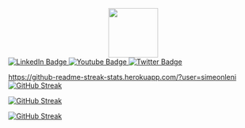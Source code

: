 <div id="header" align="center">
  <img src="https://media.giphy.com/media/M9gbBd9nbDrOTu1Mqx/giphy.gif" width="100"/>
</div>
<div id="badges">
  <a href="your-linkedin-URL">
    <img src="https://img.shields.io/badge/LinkedIn-blue?style=for-the-badge&logo=linkedin&logoColor=white" alt="LinkedIn Badge"/>
  </a>
  <a href="your-youtube-URL">
    <img src="https://img.shields.io/badge/YouTube-red?style=for-the-badge&logo=youtube&logoColor=white" alt="Youtube Badge"/>
  </a>
  <a href="your-twitter-URL">
    <img src="https://img.shields.io/badge/Twitter-blue?style=for-the-badge&logo=twitter&logoColor=white" alt="Twitter Badge"/>
  </a>
</div>

https://github-readme-streak-stats.herokuapp.com/?user=simeonleni
[![GitHub Streak](http://github-readme-streak-stats.herokuapp.com?simeonleni&theme=dark&background=000000)](https://git.io/streak-stats)


[![GitHub Streak](http://github-readme-streak-stats.herokuapp.com?user=simeonleni)](https://git.io/streak-stats)

<a href="https://git.io/streak-stats"><img src="http://github-readme-streak-stats.herokuapp.com?user=simeonleni" alt="GitHub Streak" /></a>
